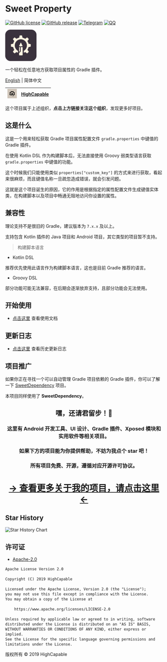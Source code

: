 # Sweet Property

[![GitHub license](https://img.shields.io/github/license/HighCapable/SweetProperty?color=blue&style=flat-square)](https://github.com/HighCapable/SweetProperty/blob/master/LICENSE)
[![GitHub release](https://img.shields.io/github/v/release/HighCapable/SweetProperty?display_name=release&logo=github&color=green&style=flat-square)](https://github.com/HighCapable/SweetProperty/releases)
[![Telegram](https://img.shields.io/badge/discussion-Telegram-blue.svg?logo=telegram&style=flat-square)](https://t.me/HighCapable_Dev)
[![QQ](https://img.shields.io/badge/discussion-QQ-blue.svg?logo=tencent-qq&logoColor=red&style=flat-square)](https://qm.qq.com/cgi-bin/qm/qr?k=Pnsc5RY6N2mBKFjOLPiYldbAbprAU3V7&jump_from=webapi&authKey=X5EsOVzLXt1dRunge8ryTxDRrh9/IiW1Pua75eDLh9RE3KXE+bwXIYF5cWri/9lf)

<img src="img-src/icon.png" width = "100" height = "100" alt="LOGO"/>

一个轻松在任意地方获取项目属性的 Gradle 插件。

[English](README.md) | 简体中文

| <img src="https://github.com/HighCapable/.github/blob/main/img-src/logo.jpg?raw=true" width = "30" height = "30" alt="LOGO"/> | [HighCapable](https://github.com/HighCapable) |
|-------------------------------------------------------------------------------------------------------------------------------|-----------------------------------------------|

这个项目属于上述组织，**点击上方链接关注这个组织**，发现更多好项目。

## 这是什么

这是一个用来轻松获取 Gradle 项目属性配置文件 `gradle.properties` 中键值的 Gradle 插件。

在使用 Kotlin DSL 作为构建脚本后，无法直接使用 Groovy 弱类型语言获取 `gradle.properties` 中键值的功能。

这个时候我们只能使用类似 `properties["custom_key"]` 的方式来进行获取，看起来很麻烦，而且键值名称一旦疏忽造成错误，就会引发问题。

这就是这个项目诞生的原因，它的作用是根据指定的属性配置文件生成键值实体类，在构建脚本以及项目中畅通无阻地访问你设置的属性。

## 兼容性

理论支持不是很旧的 Gradle，建议版本为 `7.x.x` 及以上。

支持包含 Kotlin 插件的 Java 项目和 Android 项目，其它类型的项目暂不支持。

> 构建脚本语言

- Kotlin DSL

推荐优先使用此语言作为构建脚本语言，这也是目前 Gradle 推荐的语言。

- Groovy DSL

部分功能可能无法兼容，在后期会逐渐放弃支持，且部分功能会无法使用。

## 开始使用

- [点击这里](docs/guide-zh-CN.md) 查看使用文档

## 更新日志

- [点击这里](docs/changelog-zh-CN.md) 查看历史更新日志

## 项目推广

如果你正在寻找一个可以自动管理 Gradle 项目依赖的 Gradle 插件，你可以了解一下 [SweetDependency](https://github.com/HighCapable/SweetDependency) 项目。

本项目同样使用了 **SweetDependency**。

<!--suppress HtmlDeprecatedAttribute -->
<div align="center">
    <h2>嘿，还请君留步！👋</h2>
    <h3>这里有 Android 开发工具、UI 设计、Gradle 插件、Xposed 模块和实用软件等相关项目。</h3>
    <h3>如果下方的项目能为你提供帮助，不妨为我点个 star 吧！</h3>
    <h3>所有项目免费、开源，遵循对应开源许可协议。</h3>
    <h1><a href="https://github.com/fankes/fankes/blob/main/project-promote/README-zh-CN.md">→ 查看更多关于我的项目，请点击这里 ←</a></h1>
</div>

## Star History

![Star History Chart](https://api.star-history.com/svg?repos=HighCapable/SweetProperty&type=Date)

## 许可证

- [Apache-2.0](https://www.apache.org/licenses/LICENSE-2.0)

```
Apache License Version 2.0

Copyright (C) 2019 HighCapable

Licensed under the Apache License, Version 2.0 (the "License");
you may not use this file except in compliance with the License.
You may obtain a copy of the License at

    https://www.apache.org/licenses/LICENSE-2.0

Unless required by applicable law or agreed to in writing, software
distributed under the License is distributed on an "AS IS" BASIS,
WITHOUT WARRANTIES OR CONDITIONS OF ANY KIND, either express or implied.
See the License for the specific language governing permissions and
limitations under the License.
```

版权所有 © 2019 HighCapable